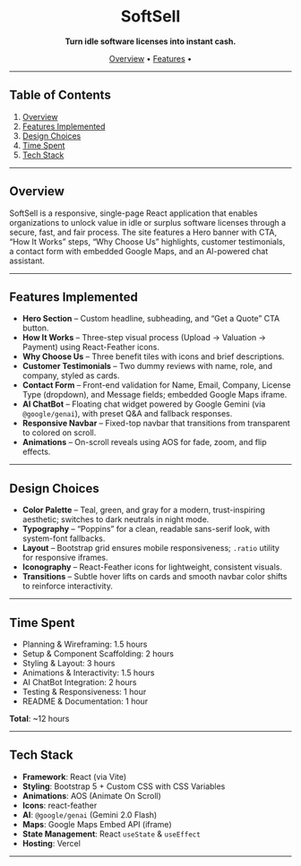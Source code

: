 <!--
  README.md for SoftSell — a React app for marketing unused software licenses
-->

<div align="center">
  <h1>SoftSell</h1>
  <p><strong>Turn idle software licenses into instant cash.</strong></p>
  <p>
    <a href="#overview">Overview</a> •
    <a href="#features-implemented">Features</a> •
  </p>
</div>

---

## Table of Contents

1. [Overview](#overview)  
2. [Features Implemented](#features-implemented)  
3. [Design Choices](#design-choices)  
4. [Time Spent](#time-spent)  
5. [Tech Stack](#tech-stack)  

---

## Overview

SoftSell is a responsive, single-page React application that enables organizations to unlock value in idle or surplus software licenses through a secure, fast, and fair process. The site features a Hero banner with CTA, “How It Works” steps, “Why Choose Us” highlights, customer testimonials, a contact form with embedded Google Maps, and an AI-powered chat assistant.

---

## Features Implemented

- **Hero Section** – Custom headline, subheading, and “Get a Quote” CTA button.  
- **How It Works** – Three-step visual process (Upload → Valuation → Payment) using React-Feather icons.  
- **Why Choose Us** – Three benefit tiles with icons and brief descriptions.  
- **Customer Testimonials** – Two dummy reviews with name, role, and company, styled as cards.  
- **Contact Form** – Front-end validation for Name, Email, Company, License Type (dropdown), and Message fields; embedded Google Maps iframe.  
- **AI ChatBot** – Floating chat widget powered by Google Gemini (via `@google/genai`), with preset Q&A and fallback responses.  
- **Responsive Navbar** – Fixed-top navbar that transitions from transparent to colored on scroll.
- **Animations** – On-scroll reveals using AOS for fade, zoom, and flip effects.

---

## Design Choices

- **Color Palette** – Teal, green, and gray for a modern, trust-inspiring aesthetic; switches to dark neutrals in night mode.  
- **Typography** – “Poppins” for a clean, readable sans-serif look, with system-font fallbacks.  
- **Layout** – Bootstrap grid ensures mobile responsiveness; `.ratio` utility for responsive iframes.  
- **Iconography** – React-Feather icons for lightweight, consistent visuals.  
- **Transitions** – Subtle hover lifts on cards and smooth navbar color shifts to reinforce interactivity.

---

## Time Spent

- Planning & Wireframing: 1.5 hours  
- Setup & Component Scaffolding: 2 hours  
- Styling & Layout: 3 hours  
- Animations & Interactivity: 1.5 hours  
- AI ChatBot Integration: 2 hours  
- Testing & Responsiveness: 1 hour  
- README & Documentation: 1 hour  

**Total**: ~12 hours

---

## Tech Stack

- **Framework**: React (via Vite)  
- **Styling**: Bootstrap 5 + Custom CSS with CSS Variables  
- **Animations**: AOS (Animate On Scroll)  
- **Icons**: react-feather  
- **AI**: `@google/genai` (Gemini 2.0 Flash)  
- **Maps**: Google Maps Embed API (iframe)  
- **State Management**: React `useState` & `useEffect`  
- **Hosting**: Vercel

---
